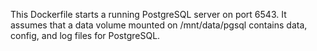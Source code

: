 This Dockerfile starts a running PostgreSQL server on port 6543. It assumes
that a data volume mounted on /mnt/data/pgsql contains data, config, and log
files for PostgreSQL.
